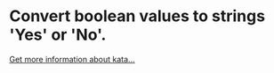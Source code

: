 Convert boolean values to strings 'Yes' or 'No'.
=
[Get more information about kata...](https://www.codewars.com//kata/53369039d7ab3ac506000467)